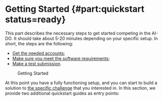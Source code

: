 # Getting Started {#part:quickstart status=ready}

This part describes the necessary steps to get started competing in the AI-DO. It should take about 5-20 minutes depending on your specific setup. In short, the steps are the following:

- [Get the needed accounts](#cm-accounts);
- [Make sure you meet the software requirements](#cm-sw);
- [Make a test submission](#cm-first).

<figure id="aido5-webinar-1">
    <figcaption>Getting Started</figcaption>
    <dtvideo src="vimeo:477294988"/>
</figure>

At this point you have a fully functioning setup, and you can start to build a solution to [the specific challenge](#part:aido-rules) that you interested in. In this section, we provide two additional quickstart guides as entry points:
 

<minitoc/>



